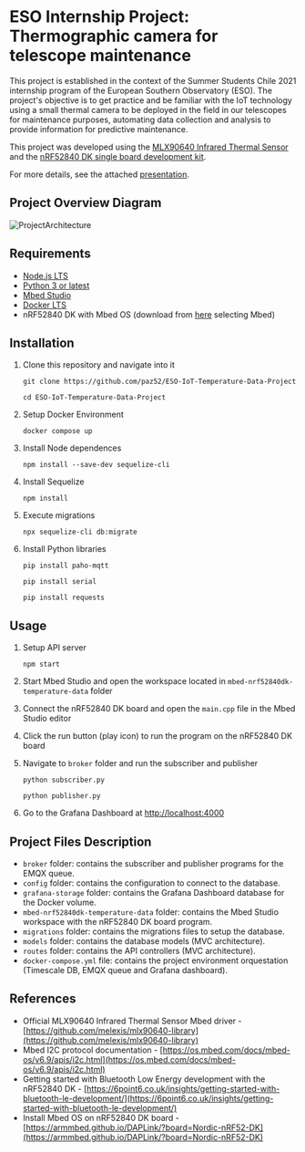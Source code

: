 # ESO Internship Project: Thermographic camera for telescope maintenance

This project is established in the context of the Summer Students Chile 2021 internship program of the European Southern Observatory (ESO). The project's objective is to get practice and be familiar with the IoT technology using a small thermal camera to be deployed in the field in our telescopes for maintenance purposes, automating data collection and analysis to provide information for predictive maintenance.

This project was developed using the [MLX90640 Infrared Thermal Sensor](https://www.mouser.cl/new/melexis/melexis-mlx90640-fir-sensor/) and the [nRF52840 DK single board development kit](https://www.nordicsemi.com/Products/Development-hardware/nrf52840-dk).

For more details, see the attached [presentation](FinalPresentation.pdf).

## Project Overview Diagram

![ProjectArchitecture](https://user-images.githubusercontent.com/54490571/125495993-066b5d8c-f539-4d3e-af63-af800d6cb76f.png)



## Requirements

* [Node.js LTS](https://nodejs.org/en/)
* [Python 3 or latest](https://www.python.org/downloads/)
* [Mbed Studio](https://os.mbed.com/studio/)
* [Docker LTS](https://www.docker.com/get-started)
* nRF52840 DK with Mbed OS (download from [here](https://www.nordicsemi.com/Products/Development-hardware/nRF52840-DK/Download#infotabs) selecting Mbed)

## Installation

1. Clone this repository and navigate into it

    ```git clone https://github.com/paz52/ESO-IoT-Temperature-Data-Project```
    
    ```cd ESO-IoT-Temperature-Data-Project```
    
2. Setup Docker Environment

   ```docker compose up```

3. Install Node dependences

    ```npm install --save-dev sequelize-cli```
    
4. Install Sequelize

    ```npm install```

5. Execute migrations

    ```npx sequelize-cli db:migrate```

7.  Install Python libraries

    ```pip install paho-mqtt```
    
    ```pip install serial```
    
    ```pip install requests```

## Usage

1. Setup API server

    ```npm start```
   
2. Start Mbed Studio and open the workspace located in ```mbed-nrf52840dk-temperature-data``` folder
3. Connect the nRF52840 DK board and open the ```main.cpp``` file in the Mbed Studio editor
4. Click the run button (play icon) to run the program on the nRF52840 DK board
5. Navigate to ```broker``` folder and run the subscriber and publisher
    
    ```python subscriber.py```
    
    ```python publisher.py```

6. Go to the Grafana Dashboard at [http://localhost:4000](http://localhost:4000) 

## Project Files Description

* ```broker``` folder: contains the subscriber and publisher programs for the EMQX queue.
* ```config``` folder: contains the configuration to connect to the database.
* ```grafana-storage``` folder: contains the Grafana Dashboard database for the Docker volume.
* ```mbed-nrf52840dk-temperature-data``` folder: contains the Mbed Studio workspace with the nRF52840 DK board program.
* ```migrations``` folder: contains the migrations files to setup the database.
* ```models``` folder: contains the database models (MVC architecture).
* ```routes``` folder: contains the API controllers (MVC architecture).
* ```docker-compose.yml``` file: contains the project environment orquestation (Timescale DB, EMQX queue and Grafana dashboard).

## References

* Official MLX90640 Infrared Thermal Sensor Mbed driver - [https://github.com/melexis/mlx90640-library](https://github.com/melexis/mlx90640-library)
* Mbed I2C protocol documentation - [https://os.mbed.com/docs/mbed-os/v6.9/apis/i2c.html](https://os.mbed.com/docs/mbed-os/v6.9/apis/i2c.html)
* Getting started with Bluetooth Low Energy development with the nRF52840 DK - [https://6point6.co.uk/insights/getting-started-with-bluetooth-le-development/](https://6point6.co.uk/insights/getting-started-with-bluetooth-le-development/)
* Install Mbed OS on nRF52840 DK board - [https://armmbed.github.io/DAPLink/?board=Nordic-nRF52-DK](https://armmbed.github.io/DAPLink/?board=Nordic-nRF52-DK)
